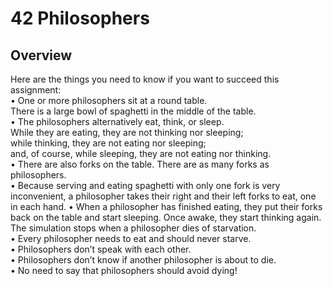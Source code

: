 # 42 Philosophers

## Overview
Here are the things you need to know if you want to succeed this assignment:<br>
• One or more philosophers sit at a round table.<br>
There is a large bowl of spaghetti in the middle of the table.<br>
• The philosophers alternatively eat, think, or sleep.<br>
While they are eating, they are not thinking nor sleeping;<br>
while thinking, they are not eating nor sleeping;<br>
and, of course, while sleeping, they are not eating nor thinking.<br>
• There are also forks on the table. There are as many forks as philosophers.<br>
• Because serving and eating spaghetti with only one fork is very inconvenient, a
philosopher takes their right and their left forks to eat, one in each hand.
• When a philosopher has finished eating, they put their forks back on the table and
start sleeping. Once awake, they start thinking again. The simulation stops when
a philosopher dies of starvation.<br>
• Every philosopher needs to eat and should never starve.<br>
• Philosophers don’t speak with each other.<br>
• Philosophers don’t know if another philosopher is about to die.<br>
• No need to say that philosophers should avoid dying!<br>
